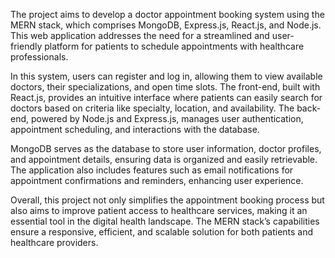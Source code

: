 The project aims to develop a doctor appointment booking system using the MERN stack, which comprises MongoDB, Express.js, React.js, and Node.js. This web application addresses the need for a streamlined and user-friendly platform for patients to schedule appointments with healthcare professionals. 

In this system, users can register and log in, allowing them to view available doctors, their specializations, and open time slots. The front-end, built with React.js, provides an intuitive interface where patients can easily search for doctors based on criteria like specialty, location, and availability. The back-end, powered by Node.js and Express.js, manages user authentication, appointment scheduling, and interactions with the database.

MongoDB serves as the database to store user information, doctor profiles, and appointment details, ensuring data is organized and easily retrievable. The application also includes features such as email notifications for appointment confirmations and reminders, enhancing user experience. 

Overall, this project not only simplifies the appointment booking process but also aims to improve patient access to healthcare services, making it an essential tool in the digital health landscape. The MERN stack’s capabilities ensure a responsive, efficient, and scalable solution for both patients and healthcare providers.
